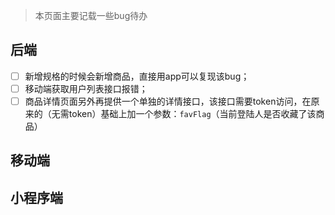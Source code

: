 > 本页面主要记载一些bug待办

## 后端

- [ ] 新增规格的时候会新增商品，直接用app可以复现该bug；
- [ ] 移动端获取用户列表接口报错；
- [ ] 商品详情页面另外再提供一个单独的详情接口，该接口需要token访问，在原来的（无需token）基础上加一个参数：`favFlag`（当前登陆人是否收藏了该商品）

## 移动端

## 小程序端